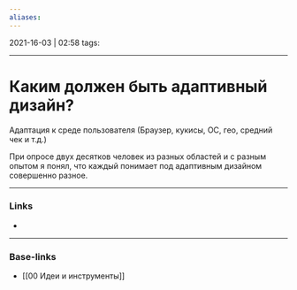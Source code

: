 ```yaml
---
aliases:
---
```

2021-16-03 | 02:58
tags: 
___

# Каким должен быть адаптивный дизайн?

Адаптация к среде пользователя (Браузер, кукисы, ОС, гео, средний чек и т.д.)


При опросе двух десятков человек из разных областей и с разным опытом я понял, что каждый понимает под адаптивным дизайном совершенно разное.


___
### Links
- 

___
### Base-links
- [[00 Идеи и инструменты]]

